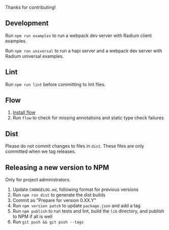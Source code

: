 Thanks for contributing!

## Development

Run `npm run examples` to run a webpack dev server with Radium client examples.

Run `npm run universal` to run a hapi server and a webpack dev server with Radium universal examples.

## Lint

Run `npm run lint` before committing to lint files.

## Flow

1. [Install flow](http://flowtype.org/docs/getting-started.html#installing-flow)
2. Run `flow` to check for missing annotations and static type check failures

## Dist

Please do not commit changes to files in `dist`. These files are only committed when we tag releases.

## Releasing a new version to NPM

Only for project administrators:

1. Update `CHANGELOG.md`, following format for previous versions
2. Run `npm run dist` to generate the dist builds
3. Commit as "Prepare for version 0.XX.Y"
4. Run `npm version patch` to update `package.json` and add a tag
5. Run `npm publish` to run tests and lint, build the `lib` directory, and publish to NPM if all is well
6. Run `git push && git push --tags`
